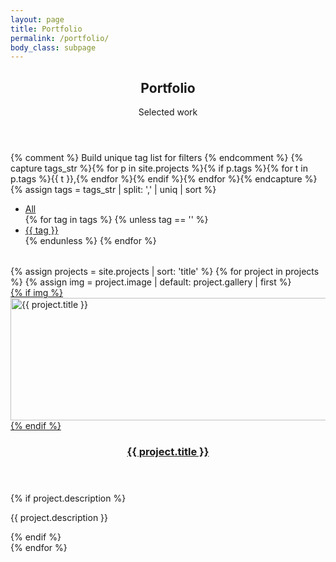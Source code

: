 ```yaml
---
layout: page
title: Portfolio
permalink: /portfolio/
body_class: subpage
---
```


<header class="align-center">
  <h2>Portfolio</h2>
  <p>Selected work</p>
</header>

{% comment %} Build unique tag list for filters {% endcomment %}
{% capture tags_str %}{% for p in site.projects %}{% if p.tags %}{% for t in p.tags %}{{ t }},{% endfor %}{% endif %}{% endfor %}{% endcapture %}
{% assign tags = tags_str | split: ',' | uniq | sort %}

<ul class="actions align-center" style="margin-bottom: 2rem;">
  <li><a href="#" class="button special" data-filter="all">All</a></li>
  {% for tag in tags %}
    {% unless tag == '' %}
    <li><a href="#" class="button" data-filter="{{ tag }}">{{ tag }}</a></li>
    {% endunless %}
  {% endfor %}
</ul>

<div class="flex flex-2" data-portfolio-grid>
  {% assign projects = site.projects | sort: 'title' %}
  {% for project in projects %}
  {% assign img = project.image | default: project.gallery | first %}
  <article data-tags="{% if project.tags %}{{ project.tags | join: ',' }}{% endif %}">
    <a href="{{ project.url | relative_url }}" class="image fit">
      {% if img %}
      <img src="{{ img | relative_url }}" alt="{{ project.title }}" width="576" height="196">
      {% endif %}
    </a>
    <header>
      <h3><a href="{{ project.url | relative_url }}">{{ project.title }}</a></h3>
    </header>
    {% if project.description %}<p>{{ project.description }}</p>{% endif %}
  </article>
  {% endfor %}
</div>
